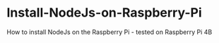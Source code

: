 # Install-NodeJs-on-Raspberry-Pi
How to install NodeJs on the Raspberry Pi - tested on Raspberry Pi 4B
